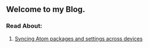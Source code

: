## Welcome to my Blog.

### Read About:

1. [Syncing Atom packages and settings across devices](https://trusk89.github.io/Atom-Sync-Installations.html)
